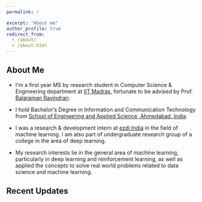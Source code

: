 ```yaml
---
permalink: /

excerpt: "About me"
author_profile: true
redirect_from: 
  - /about/
  - /about.html
---
```

<!--
<p align="right">
  <img src="https://ashutoshaay26.github.io/files/Shivoham.jpg?raw=true" alt="Photo" style="width: 200px;"/> 
</p>
-->
## **About Me**

* I'm a first year MS by research student in Computer Science & Engineering department at [IIT Madras](http://www.cse.iitm.ac.in/), fortunate to be advised by Prof. [Balaraman Ravindran](https://www.cse.iitm.ac.in/~ravi/).

* I hold Bachelor’s Degree in Information and Communication Technology from [School of Engineering and Applied Science, Ahmedabad, India](https://ahduni.edu.in/seas/).

* I was a research & development intern at [ezdi India](https://www.ezdi.com/) in the field of machine learning. I am also part of undergraduate research group of a college in the area of deep learning.



* My research interests lie in the general area of machine learning, particularly in deep learning and reinforcement learning, as well as applied the concepts to solve real world problems related to data science and machine learning. 

## **Recent Updates**
